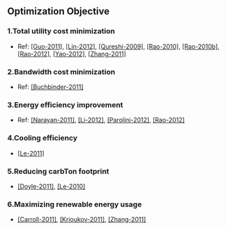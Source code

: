 ## Optimization Objective


### 1.Total utility cost minimization
- Ref: [[Guo-2011]](http://ieeexplore.ieee.org/xpl/login.jsp?tp=&arnumber=6134209), [[Lin-2012]](http://ieeexplore.ieee.org/xpl/login.jsp?tp=&arnumber=6322266), [[Qureshi-2009]](http://dl.acm.org/citation.cfm?id=1592584), [[Rao-2010]](http://dl.acm.org/citation.cfm?id=1795220&dl=ACM&coll=DL&CFID=595798113&CFTOKEN=23135396), [[Rao-2010b]](http://ieeexplore.ieee.org/xpl/login.jsp?tp=&arnumber=5461933), [[Rao-2012]](http://ieeexplore.ieee.org/xpl/articleDetails.jsp?arnumber=6108374), [[Yao-2012]](http://ieeexplore.ieee.org/xpl/articleDetails.jsp?arnumber=6195508), [[Zhang-2011]](http://dl.acm.org/citation.cfm?id=1996170&dl=ACM&coll=DL&CFID=595798113&CFTOKEN=23135396)

### 2.Bandwidth cost minimization
- Ref: [[Buchbinder-2011]](http://link.springer.com/chapter/10.1007%2F978-3-642-20757-0_14)

### 3.Energy efficiency improvement
- Ref: [[Narayan-2011]](http://dl.acm.org/citation.cfm?id=1958787), [[Li-2012]](http://ieeexplore.ieee.org/xpl/login.jsp?tp=&arnumber=6041050), [[Parolini-2012]](http://ieeexplore.ieee.org/xpl/login.jsp?tp=&arnumber=6006498), [[Rao-2012]](http://ieeexplore.ieee.org/xpl/login.jsp?tp=&arnumber=5989839)

### 4.Cooling efficiency
- [[Le-2011]](http://dl.acm.org/citation.cfm?id=2063413)

### 5.Reducing carbTon footprint
- [[Doyle-2011]](http://dl.acm.org/citation.cfm?id=2018538), [[Le-2010]](http://ieeexplore.ieee.org/xpl/login.jsp?tp=&arnumber=5598305)


### 6.Maximizing renewable energy usage
- [[Carroll-2011]](http://ieeexplore.ieee.org/xpl/login.jsp?tp=&arnumber=5963030), [[Krioukov-2011]](http://www.cs.berkeley.edu/~krioukov/integratingRenewableEnergy.pdf), [[Zhang-2011]](http://link.springer.com/chapter/10.1007%2F978-3-642-25821-3_8)
